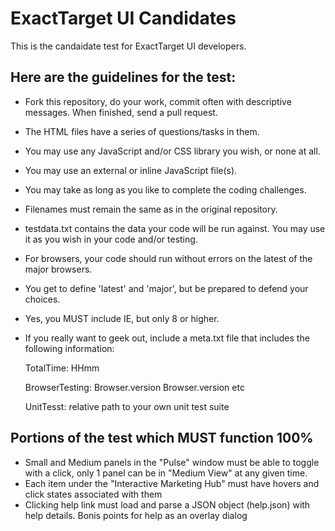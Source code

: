 # ExactTarget UI Candidates
This is the candaidate test for ExactTarget UI developers. 

## Here are the guidelines for the test:
+ Fork this repository, do your work, commit often with descriptive messages. When finished, send a pull request.
+ The HTML files have a series of questions/tasks in them.
+ You may use any JavaScript and/or CSS library you wish, or none at all.
+ You may use an external or inline JavaScript file(s).
+ You may take as long as you like to complete the coding challenges.
+ Filenames must remain the same as in the original repository.
+ testdata.txt contains the data your code will be run against. You may use it as you wish in your code and/or testing.
+ For browsers, your code should run without errors on the latest of the major browsers.
+ You get to define 'latest' and 'major', but be prepared to defend your choices.
+ Yes, you MUST include IE, but only 8 or higher.
+ If you really want to geek out, include a meta.txt file that includes the following information:

    TotalTime: HHmm
    
    BrowserTesting: Browser.version Browser.version etc
    
    UnitTesst: relative path to your own unit test suite

## Portions of the test which MUST function 100%
+ Small and Medium panels in the "Pulse" window must be able to toggle with a click, only 1 panel can be in "Medium View" at any given time.
+ Each item under the "Interactive Marketing Hub" must have hovers and click states associated with them
+ Clicking help link must load and parse a JSON object (help.json) with help details. Bonis points for help as an overlay dialog
